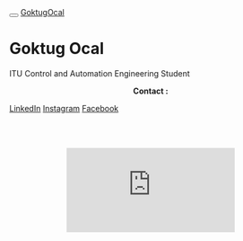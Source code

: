 <!--
# GoktugOcal.github.io
-->
<!DOCTYPE html>
<html lang="en">
<head>
  <meta charset="utf-8">
  <meta http-equiv="X-UA-Compatible" content="IE=edge">
  <meta name="viewport" content="width=device-width, initial-scale=1">

  <title>Goktugocal's Site</title>

  <link rel="stylesheet" href="https://maxcdn.bootstrapcdn.com/bootstrap/3.3.7/css/bootstrap.min.css">
  <script src="https://ajax.googleapis.com/ajax/libs/jquery/3.2.1/jquery.min.js"></script>
  <script src="https://maxcdn.bootstrapcdn.com/bootstrap/3.3.7/js/bootstrap.min.js"></script>
  <style>
    /* Remove the navbar's default margin-bottom and rounded borders */ 
    .navbar {
      margin-bottom: 0;
      border-radius: 0;
    }
    
    /* Add a gray background color and some padding to the footer */
    footer {
      background-color: #f2f2f2;
      padding: 25px;
    }
  </style>
</head>
<body>

<nav class="navbar navbar-inverse">
  <div class="container-fluid">
    <div class="navbar-header">
      <button type="button" class="navbar-toggle" data-toggle="collapse" data-target="#myNavbar">
        <span class="icon-bar"></span>
        <span class="icon-bar"></span>
        <span class="icon-bar"></span>                        
      </button>
      <a class="navbar-brand" href="#">GoktugOcal</a>
    </div>

  </div>
</nav>

<div class="jumbotron">
  <div class="container text-center">
    <h1>Goktug Ocal</h1>      
    <p>ITU Control and Automation Engineering Student</p>
  </div>
</div>

<center><b><p>Contact : </p></b></center>

<div class="btn-group btn-group-justified">
  <a href="https://www.linkedin.com/in/g%C3%B6ktu%C4%9F-%C3%B6cal-690067115/" class="btn btn-info">LinkedIn</a>
  <a href="https://www.instagram.com/goktug.ocal/" class="btn btn-default">Instagram</a>
  <a href="https://www.facebook.com/goktugocal" class="btn btn-primary">Facebook</a>
</div>


<!-- <a href="mysite.html">Click for something interesting.</a> -->

<br><br/>
<div class="embed-responsive embed-responsive-16by9">
<center><iframe class="embed-responsive-item" src="https://www.youtube.com/embed/BermIHe03zU?rel=0&autoplay=1" frameborder="0" gesture="media" allow="encrypted-media" allowfullscreen></iframe></center>
</div>

<!--
<div class="container-fluid bg-3 text-center">    
  <div class="row">
    <div class="col-sm-3">
      <p>Some text..</p>
      <img src="https://placehold.it/150x80?text=IMAGE" class="img-responsive" style="width:100%" alt="Image">
    </div>
    <div class="col-sm-3"> 
      <p>Some text..</p>
      <img src="https://placehold.it/150x80?text=IMAGE" class="img-responsive" style="width:100%" alt="Image">
    </div>
    <div class="col-sm-3"> 
      <p>Some text..</p>
      <img src="https://placehold.it/150x80?text=IMAGE" class="img-responsive" style="width:100%" alt="Image">
    </div>
    <div class="col-sm-3">
      <p>Some text..</p>
      <img src="https://placehold.it/150x80?text=IMAGE" class="img-responsive" style="width:100%" alt="Image">
    </div>
  </div>
</div><br><br>
-->
<!--
<footer class="container-fluid text-center">
  <p>Show</p>
</footer>
-->
</body>
</html>
